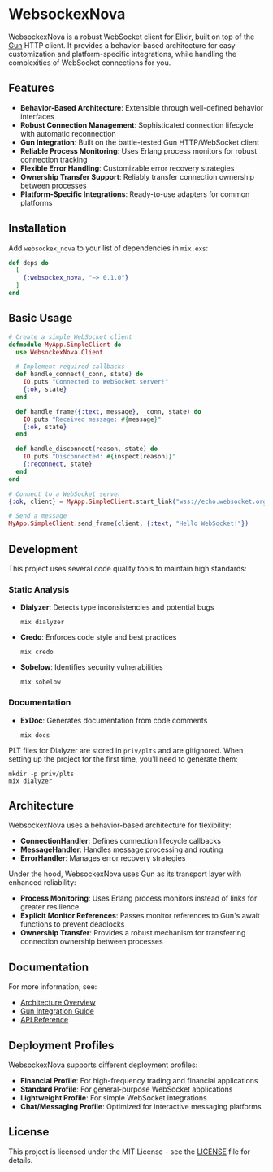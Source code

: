 # WebsockexNova

WebsockexNova is a robust WebSocket client for Elixir, built on top of the [Gun](https://github.com/ninenines/gun) HTTP client. It provides a behavior-based architecture for easy customization and platform-specific integrations, while handling the complexities of WebSocket connections for you.

## Features

- **Behavior-Based Architecture**: Extensible through well-defined behavior interfaces
- **Robust Connection Management**: Sophisticated connection lifecycle with automatic reconnection
- **Gun Integration**: Built on the battle-tested Gun HTTP/WebSocket client
- **Reliable Process Monitoring**: Uses Erlang process monitors for robust connection tracking
- **Flexible Error Handling**: Customizable error recovery strategies
- **Ownership Transfer Support**: Reliably transfer connection ownership between processes
- **Platform-Specific Integrations**: Ready-to-use adapters for common platforms

## Installation

Add `websockex_nova` to your list of dependencies in `mix.exs`:

```elixir
def deps do
  [
    {:websockex_nova, "~> 0.1.0"}
  ]
end
```

## Basic Usage

```elixir
# Create a simple WebSocket client
defmodule MyApp.SimpleClient do
  use WebsockexNova.Client

  # Implement required callbacks
  def handle_connect(_conn, state) do
    IO.puts "Connected to WebSocket server!"
    {:ok, state}
  end

  def handle_frame({:text, message}, _conn, state) do
    IO.puts "Received message: #{message}"
    {:ok, state}
  end

  def handle_disconnect(reason, state) do
    IO.puts "Disconnected: #{inspect(reason)}"
    {:reconnect, state}
  end
end

# Connect to a WebSocket server
{:ok, client} = MyApp.SimpleClient.start_link("wss://echo.websocket.org")

# Send a message
MyApp.SimpleClient.send_frame(client, {:text, "Hello WebSocket!"})
```

## Development

This project uses several code quality tools to maintain high standards:

### Static Analysis

- **Dialyzer**: Detects type inconsistencies and potential bugs

  ```
  mix dialyzer
  ```

- **Credo**: Enforces code style and best practices

  ```
  mix credo
  ```

- **Sobelow**: Identifies security vulnerabilities
  ```
  mix sobelow
  ```

### Documentation

- **ExDoc**: Generates documentation from code comments
  ```
  mix docs
  ```

PLT files for Dialyzer are stored in `priv/plts` and are gitignored. When setting up the project for the first time, you'll need to generate them:

```
mkdir -p priv/plts
mix dialyzer
```

## Architecture

WebsockexNova uses a behavior-based architecture for flexibility:

- **ConnectionHandler**: Defines connection lifecycle callbacks
- **MessageHandler**: Handles message processing and routing
- **ErrorHandler**: Manages error recovery strategies

Under the hood, WebsockexNova uses Gun as its transport layer with enhanced reliability:

- **Process Monitoring**: Uses Erlang process monitors instead of links for greater resilience
- **Explicit Monitor References**: Passes monitor references to Gun's await functions to prevent deadlocks
- **Ownership Transfer**: Provides a robust mechanism for transferring connection ownership between processes

## Documentation

For more information, see:

- [Architecture Overview](docs/architecture.md)
- [Gun Integration Guide](docs/guides/gun_integration.md)
- [API Reference](https://hexdocs.pm/websockex_nova)

## Deployment Profiles

WebsockexNova supports different deployment profiles:

- **Financial Profile**: For high-frequency trading and financial applications
- **Standard Profile**: For general-purpose WebSocket applications
- **Lightweight Profile**: For simple WebSocket integrations
- **Chat/Messaging Profile**: Optimized for interactive messaging platforms

## License

This project is licensed under the MIT License - see the [LICENSE](LICENSE) file for details.

